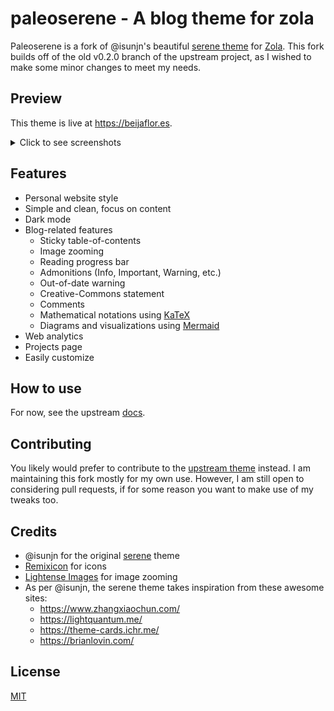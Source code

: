 # paleoserene - A blog theme for zola

Paleoserene is a fork of @isunjn's beautiful [serene theme](https://github.com/isunjn/serene)
for [Zola](https://www.getzola.org).  This fork builds off of the old v0.2.0 branch of
the upstream project, as I wished to make some minor changes to meet my needs.

## Preview

This theme is live at https://beijaflor.es.

<details>
  <summary>Click to see screenshots</summary>
  
  ![](screenshots/1.png)
  ![](screenshots/2.png)
  ![](screenshots/3.png)
  ![](screenshots/4.png)
  ![](screenshots/5.png)
  ![](screenshots/6.png)
  ![](screenshots/7.png)
</details>

## Features

- Personal website style
- Simple and clean, focus on content
- Dark mode
- Blog-related features
    - Sticky table-of-contents
    - Image zooming
    - Reading progress bar
    - Admonitions (Info, Important, Warning, etc.)
    - Out-of-date warning
    - Creative-Commons statement
    - Comments
    - Mathematical notations using [KaTeX](https://katex.org/)
    - Diagrams and visualizations using [Mermaid](https://github.com/mermaid-js/mermaid)
- Web analytics
- Projects page
- Easily customize

## How to use

For now, see the upstream [docs](https://github.com/isunjn/serene/wiki).

## Contributing

You likely would prefer to contribute to the [upstream theme](https://github.com/isunjn/serene)
instead.  I am maintaining this fork mostly for my own use.  However, I am still open to
considering pull requests, if for some reason you want to make use of my tweaks too.

## Credits

- @isunjn for the original [serene](https://github.com/isunjn/serene) theme 
- [Remixicon](https://remixicon.com/) for icons
- [Lightense Images](https://github.com/sparanoid/lightense-images) for image zooming
- As per @isunjn, the serene theme takes inspiration from these awesome sites:
    - <https://www.zhangxiaochun.com/>
    - <https://lightquantum.me/>
    - <https://theme-cards.ichr.me/>
    - <https://brianlovin.com/>

## License

[MIT](LICENSE)
